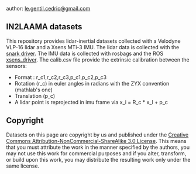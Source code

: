author: le.gentil.cedric@gmail.com

## IN2LAAMA datasets

This repository provides lidar-inertial datasets collected with a Velodyne VLP-16 lidar and a Xsens MTi-3 IMU.
The lidar data is collected with the [snark driver](https://github.com/acfr/snark).
The IMU data is collected with rosbags and the ROS [xsens\_driver](http://wiki.ros.org/xsens_driver).
The calib.csv file provide the extrinsic calibration between the sensors:

- Format : r\_c1,r\_c2,r\_c3,p\_c1,p\_c2,p\_c3
- Rotation (r\_c) in euler angles in radians with the ZYX convention (mathlab's one)
- Translation (p\_c)
- A lidar point is reprojected in imu frame via x\_i = R\_c * x\_l + p\_c

## Copyright

Datasets on this page are copyright by us and published under the [Creative Commons Attribution-NonCommercial-ShareAlike 3.0 License](https://creativecommons.org/licenses/by-nc-sa/3.0/). This means that you must attribute the work in the manner specified by the authors, you may not use this work for commercial purposes and if you alter, transform, or build upon this work, you may distribute the resulting work only under the same license.

